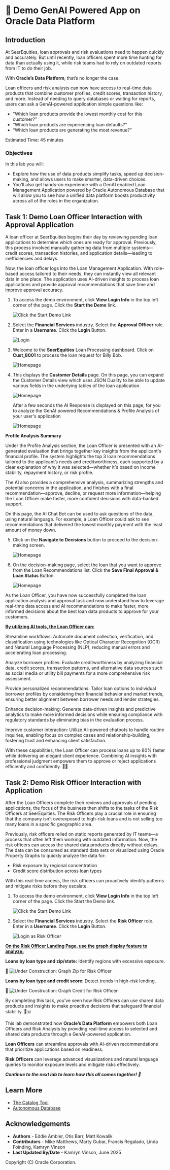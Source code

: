 # 🤖 Demo GenAI Powered App on Oracle Data Platform

## **Introduction**

At SeerEquities, loan approvals and risk evaluations need to happen quickly and accurately. But until recently, loan officers spent more time hunting for data than actually using it, while risk teams had to rely on outdated reports from IT to do their job.

With **Oracle’s Data Platform**, that’s no longer the case.

Loan officers and risk analysts can now have access to real-time data products that combine customer profiles, credit scores, transaction history, and more. Instead of needing to query databases or waiting for reports, users can ask a GenAI-powered application simple questions like:

* "Which loan products provide the lowest monthly cost for this customer?”
* “Which loan products are experiencing loan defaults?”
* “Which loan products are generating the most revenue?”

Estimated Time: 45 minutes

### Objectives

In this lab you will:
- Explore how the use of data products simplify tasks, speed up decision-making, and allows users to make smarter, data-driven choices. 
- You’ll also get hands-on experience with a GenAI enabled Loan Management Application powered by Oracle Autonomous Database that will allow you to see how a unified data platform boosts productivity across all of the roles in the organization.

## Task 1: Demo Loan Officer Interaction with Approval Application

A loan officer at SeerEquities begins their day by reviewing pending loan applications to determine which ones are ready for approval. Previously, this process involved manually gathering data from multiple systems—credit scores, transaction histories, and application details—leading to inefficiencies and delays.

Now, the loan officer logs into the Loan Management Application. With role-based access tailored to their needs, they can instantly view all relevant data in one place. The application uses AI-driven insights to process loan applications and provide approval recommendations that save time and improve approval accuracy.

1. To access the demo environment, click **View Login Info** in the top left corner of the page. Click the **Start the Demo** link.

    ![Click the Start Demo Link](./images/start-demo.png " ")

2.  Select the **Financial Services** industry. Select the **Approval Officer** role. Enter in a **Username**. Click the **Login** Button.

    ![Login](./images/login-loan-officer.png " ")

3. Welcome to the **SeerEquities** Loan Processing dashboard. Click on **Cust_8001** to process the loan request for Billy Bob.

    ![Homepage](./images/select-billy-bob.png " ")

4. This displays the **Customer Details** page. On this page, you can expand the Customer Details view which uses JSON Duality to be able to update various fields in the underlying tables of the loan application.

    ![Homepage](./images/billy-bob-customer-details.png " ")

    After a few seconds the AI Response is displayed on this page, for you to analyze the GenAI powered Recommendations & Profile Analysis of your user's application

    ![Homepage](./images/billy-bob-analysis.png " ")

**Profile Analysis Summary**

Under the Profile Analysis section, the Loan Officer is presented with an AI-generated evaluation that brings together key insights from the applicant's financial profile. The system highlights the top 3 loan recommendations tailored to the applicant’s needs and creditworthiness, each supported by a clear explanation of why it was selected—whether it's based on income stability, repayment history, or risk profile.

The AI also provides a comprehensive analysis, summarizing strengths and potential concerns in the application, and finishes with a final recommendation—approve, decline, or request more information—helping the Loan Officer make faster, more confident decisions with data-backed support.

On this page, the AI Chat Bot can be used to ask questions of the data, using natural language. For example, a Loan Officer could ask to see recommendations that delivered the lowest monthly payment with the least amount of money down.

5. Click on the **Navigate to Decisions** button to proceed to the decision-making screen.

    ![Homepage](./images/billy-bob-analysis2.png " ")


6. On the decision-making page, select the loan that you want to approve from the Loan Recommendations list. Click the **Save Final Approval & Loan Status** Button. 

    ![Homepage](./images/billy-bob-decision.png " ")

As the Loan Officer, you have now successfully completed the loan application analysis and approval task and now understand how to leverage real-time data access and AI recommendations to make faster, more informed decisions about the best loan data products to approve for your customers.

**<U>By utilizing AI tools, the Loan Officer can:</U>**

Streamline workflows: Automate document collection, verification, and classification using technologies like Optical Character Recognition (OCR) and Natural Language Processing (NLP), reducing manual errors and accelerating loan processing.

Analyze borrower profiles: Evaluate creditworthiness by analyzing financial data, credit scores, transaction patterns, and alternative data sources such as social media or utility bill payments for a more comprehensive risk assessment.

Provide personalized recommendations: Tailor loan options to individual borrower profiles by considering their financial behavior and market trends, ensuring better alignment between borrower needs and lender strategies.

Enhance decision-making: Generate data-driven insights and predictive analytics to make more informed decisions while ensuring compliance with regulatory standards by eliminating bias in the evaluation process.

Improve customer interaction: Utilize AI-powered chatbots to handle routine inquiries, enabling focus on complex cases and relationship-building, fostering trust and enhancing client satisfaction.

With these capabilities, the Loan Officer can process loans up to 80% faster while delivering an elegant client experience. Combining AI insights with professional judgment empowers them to approve or reject applications efficiently and confidently. 💼🤖

## Task 2: Demo Risk Officer Interaction with Application

After the Loan Officers complete their reviews and approvals of pending applications, the focus of the business then shifts to the tasks of the Risk Officers at SeerEquities. The Risk Officers play a crucial role in ensuring that the company isn’t overexposed to high-risk loans and is not selling too many loans in a specific geographic area. 

Previously, risk officers relied on static reports generated by IT teams—a process that often left them working with outdated information. Now, the risk officers can access the shared data products directly without delays. The data can be consumed as standard data sets or visualized using Oracle Property Graphs to quickly analyze the data for:

* Risk exposure by regional concentration
* Credit score distribution across loan types

With this real-time access, the risk officers can proactively identify patterns and mitigate risks before they escalate.

1. To access the demo environment, click **View Login Info** in the top left corner of the page. Click the Start the Demo link.

    ![Click the Start Demo Link](./images/start-demo.png " ")

2. Select the **Financial Services** industry. Select the **Risk Officer** role. Enter in a **Username**. Click the **Login** Button.

    ![Login as Risk Officer](./images/login-risk-officer.png " ")

**<u>On the Risk Officer Landing Page, use the graph display feature to analyze:</u>**

**Loans by loan type and zip/state:** Identify regions with excessive exposure.

🚧 ![Under Construction: Graph Zip for Risk Officer](./images/graph-zip-risk-officer.png " ")

**Loans by loan type and credit score**: Detect trends in high-risk lending.

🚧 ![Under Construction: Graph Credit for Risk Officer](./images/graph-credit-risk-officer.png " ")

By completing this task, you’ve seen how Risk Officers can use shared data products and insights to make proactive decisions that safeguard financial stability. 💼📊 

This lab demonstrated how **Oracle’s Data Platform** empowers both Loan Officers and Risk Analysts by providing real-time access to selected and shared data products through a GenAI-powered application.

**Loan Officers** can streamline approvals with AI-driven recommendations that prioritize applications based on readiness.

**Risk Officers** can leverage advanced visualizations and natural language queries to monitor exposure levels and mitigate risks effectively.

***Continue to the next lab to learn how this all comes together! 🚀***


## Learn More

* [The Catalog Tool](https://docs.oracle.com/en/cloud/paas/autonomous-database/serverless/adbsb/catalog-entities.html)
* [Autonomous Database](https://docs.oracle.com/en/cloud/paas/autonomous-database/index.html)

## Acknowledgements

* **Authors** - Eddie Ambler, Otis Barr, Matt Kowalik
* **Contributors** - Mike Matthews, Marty Gubar, Francis Regalado, Linda Foinding, Kamryn Vinson
* **Last Updated By/Date** - Kamryn Vinson, June 2025

Copyright (C) Oracle Corporation.
